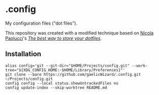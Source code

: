 # .config
My configuration files ("dot files").

This repository was created with a modified technique based on [Nicola Paolucci]( https://www.twitter.com/durdn )'s _[The best way to store your dotfiles]( https://www.atlassian.com/git/tutorials/dotfiles )_.

## Installation

    alias config='git --git-dir="$HOME/Projects/config.git" --work-tree="${XDG_CONFIG_HOME:-$HOME/Library/Preferences}"'  
    git clone --bare https://github.com/gaelicWizard/.config.git ~/Projects/config.git  
    config config --local status.showUntrackedFiles no  
    config update-index --skip-worktree README.md  


